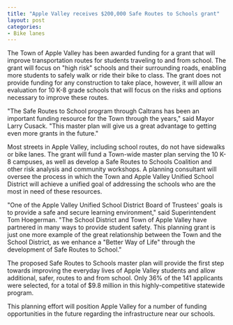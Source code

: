 ```yaml
---
title: "Apple Valley receives $200,000 Safe Routes to Schools grant"
layout: post
categories:
- Bike lanes
---
```


The Town of Apple Valley has been awarded funding for a grant that will improve transportation routes for students traveling to and from school. The grant will focus on "high risk" schools and their surrounding roads, enabling more students to safely walk or ride their bike to class. The grant does not provide funding for any construction to take place, however, it will allow an evaluation for 10 K-8 grade schools that will focus on the risks and options necessary to improve these routes.

"The Safe Routes to School program through Caltrans has been an important funding resource for the Town through the years," said Mayor Larry Cusack. "This master plan will give us a great advantage to getting even more grants in the future."

Most streets in Apple Valley, including school routes, do not have sidewalks or bike lanes. The grant will fund a Town-wide master plan serving the 10 K-8 campuses, as well as develop a Safe Routes to Schools Coalition and other risk analysis and community workshops. A planning consultant will oversee the process in which the Town and Apple Valley Unified School District will achieve a unified goal of addressing the schools who are the most in need of these resources.

"One of the Apple Valley Unified School District Board of Trustees' goals is to provide a safe and secure learning environment," said Superintendent Tom Hoegerman. "The School District and Town of Apple Valley have partnered in many ways to provide student safety. This planning grant is just one more example of the great relationship between the Town and the School District, as we enhance a "Better Way of Life" through the development of Safe Routes to School."

The proposed Safe Routes to Schools master plan will provide the first step towards improving the everyday lives of Apple Valley students and allow additional, safer, routes to and from school. Only 36% of the 141 applicants were selected, for a total of $9.8 million in this highly-competitive statewide program.

This planning effort will position Apple Valley for a number of funding opportunities in the future regarding the infrastructure near our schools.